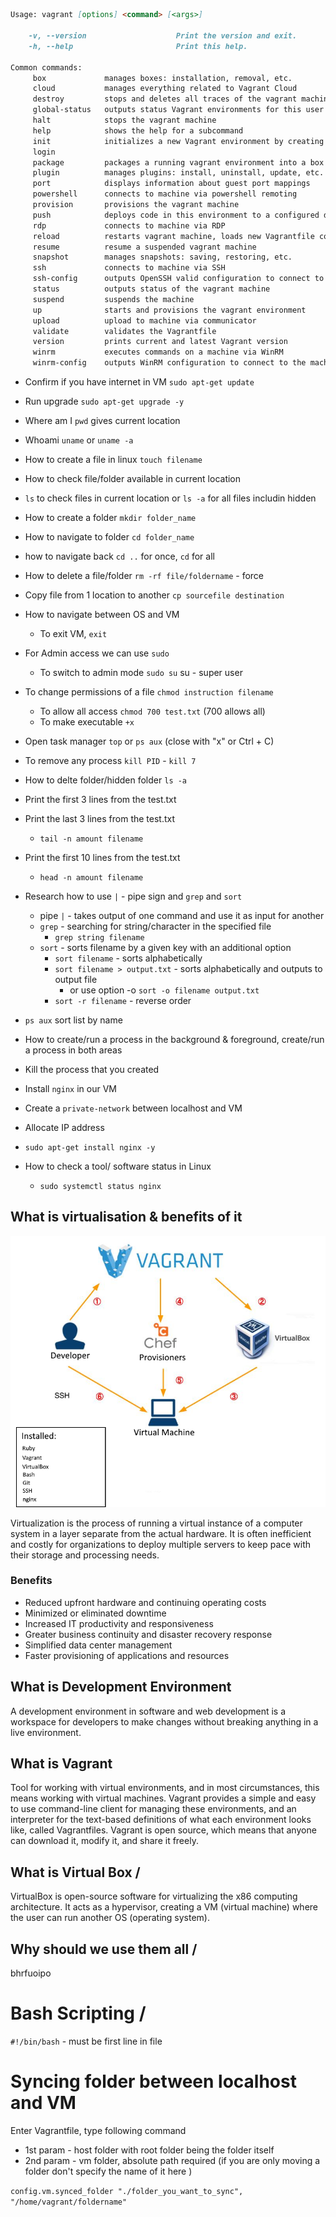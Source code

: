 ##

```markdown

Usage: vagrant [options] <command> [<args>]

    -v, --version                    Print the version and exit.
    -h, --help                       Print this help.

Common commands:
     box             manages boxes: installation, removal, etc.
     cloud           manages everything related to Vagrant Cloud
     destroy         stops and deletes all traces of the vagrant machine
     global-status   outputs status Vagrant environments for this user
     halt            stops the vagrant machine
     help            shows the help for a subcommand
     init            initializes a new Vagrant environment by creating a Vagrantfile
     login
     package         packages a running vagrant environment into a box
     plugin          manages plugins: install, uninstall, update, etc.
     port            displays information about guest port mappings
     powershell      connects to machine via powershell remoting
     provision       provisions the vagrant machine
     push            deploys code in this environment to a configured destination
     rdp             connects to machine via RDP
     reload          restarts vagrant machine, loads new Vagrantfile configuration
     resume          resume a suspended vagrant machine
     snapshot        manages snapshots: saving, restoring, etc.
     ssh             connects to machine via SSH
     ssh-config      outputs OpenSSH valid configuration to connect to the machine
     status          outputs status of the vagrant machine
     suspend         suspends the machine
     up              starts and provisions the vagrant environment
     upload          upload to machine via communicator
     validate        validates the Vagrantfile
     version         prints current and latest Vagrant version
     winrm           executes commands on a machine via WinRM
     winrm-config    outputs WinRM configuration to connect to the machine
```

- Confirm if you have internet in VM
    `sudo apt-get update`
- Run upgrade
    `sudo apt-get upgrade -y`
- Where am I `pwd` gives current location
- Whoami `uname` or `uname -a`
- How to create a file in linux `touch filename`
- How to check file/folder available in current location
- `ls` to check files in current location or `ls -a` for all files includin hidden
- How to create a folder `mkdir folder_name`
- How to navigate to folder `cd folder_name`
- how to navigate back `cd ..` for once, `cd` for all
- How to delete a file/folder `rm -rf file/foldername` - force
- Copy file from 1 location to another `cp sourcefile destination`
- How to navigate between OS and VM
  - To exit VM, `exit`
- For Admin access we can use `sudo`
  - To switch to admin mode `sudo su` su - super user
- To change permissions of a file `chmod instruction filename`
  - To allow all access `chmod 700 test.txt` (700 allows all)
  - To make executable `+x`
- Open task manager `top` or `ps aux` (close with "x" or Ctrl + C)
- To remove any process `kill PID` - `kill 7`
- How to delte folder/hidden folder `ls -a`
- Print the first 3 lines from the test.txt
- Print the last 3 lines from the test.txt
  - `tail -n amount filename`
- Print the first 10 lines from the test.txt
  - `head -n amount filename`
- Research how to use `|` - pipe sign and `grep` and `sort`
  - pipe `|` - takes output of one command and use it as input for another
  - `grep` - searching for string/character in the specified file
    - `grep string filename`
  - `sort` - sorts filename by a given key with an additional option
    - `sort filename` - sorts alphabetically
    - `sort filename > output.txt` - sorts alphabetically and outputs to output file
      - or use option -o `sort -o filename output.txt`
    - `sort -r filename` - reverse order
- `ps aux` sort list by name
- How to create/run a process in the background & foreground, create/run a process in both areas
- Kill the process that you created

- Install `nginx` in our VM
- Create a `private-network` between localhost and VM
- Allocate IP address
- `sudo apt-get install nginx -y`
- How to check a tool/ software status in Linux
  - `sudo systemctl status nginx`

## What is virtualisation & benefits of it

![Diagram](images/vagrant.png)

Virtualization is the process of running a virtual instance of a computer system in a layer separate from the actual hardware. It is often inefficient and costly for organizations to deploy multiple servers to keep pace with their storage and processing needs.

### Benefits

- Reduced upfront hardware and continuing operating costs
- Minimized or eliminated downtime
- Increased IT productivity and responsiveness
- Greater business continuity and disaster recovery response
- Simplified data center management
- Faster provisioning of applications and resources

## What is Development Environment

A development environment in software and web development is a workspace for developers to make changes without breaking anything in a live environment.

## What is Vagrant

Tool for working with virtual environments, and in most circumstances, this means working with virtual machines. Vagrant provides a simple and easy to use command-line client for managing these environments, and an interpreter for the text-based definitions of what each environment looks like, called Vagrantfiles. Vagrant is open source, which means that anyone can download it, modify it, and share it freely.

## What is Virtual Box / ##

VirtualBox is open-source software for virtualizing the x86 computing architecture. It acts as a hypervisor, creating a VM (virtual machine) where the user can run another OS (operating system).

## Why should we use them all / ##

bhrfuoipo

# Bash Scripting / #

`#!/bin/bash` - must be first line in file

# Syncing folder between localhost and VM

Enter Vagrantfile, type following command

- 1st param - host folder with root folder being the folder itself
- 2nd param - vm folder, absolute path required (if you are only moving a folder don't specify the name of it here )

 `config.vm.synced_folder "./folder_you_want_to_sync", "/home/vagrant/foldername"`
